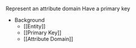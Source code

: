 Represent an attribute domain
Have a primary key

- Background
	- [[Entity]]
	- [[Primary Key]]
	- [[Attribute Domain]]
